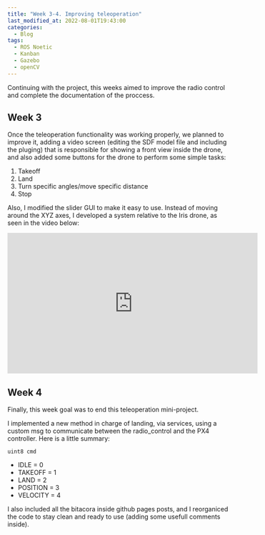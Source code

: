 ```yaml
---
title: "Week 3-4. Improving teleoperation"
last_modified_at: 2022-08-01T19:43:00
categories:
  - Blog
tags:
  - ROS Noetic
  - Kanban
  - Gazebo
  - openCV
---
```


Continuing with the project, this weeks aimed to improve the radio control and complete the documentation of the proccess.

## Week 3

Once the teleoperation functionality was working properly, we planned to improve it, adding a video screen (editing the SDF model file and including the pluging) that is responsible for showing a front view inside the drone, and also added some buttons for the drone to perform some simple tasks:

1. Takeoff
2. Land
3. Turn specific angles/move specific distance
4. Stop

Also, I modified the slider GUI to make it easy to use. Instead of moving around the XYZ axes, I developed a system relative to the Iris drone, as seen in the video below:

<iframe width="560" height="315" src="https://www.youtube.com/embed/_XKJYMi-2PE" title="YouTube video player" frameborder="0" allow="accelerometer; autoplay; clipboard-write; encrypted-media; gyroscope; picture-in-picture" allowfullscreen></iframe>

## Week 4

Finally, this week goal was to end this teleoperation mini-project.

I implemented a new method in charge of landing, via services, using a custom msg to communicate between the radio_control and the PX4 controller. Here is a little summary:

`uint8 cmd`

- IDLE = 0
- TAKEOFF = 1
- LAND = 2
- POSITION = 3
- VELOCITY = 4

I also included all the bitacora inside github pages posts, and I reorganiced the code to stay clean and ready to use (adding some usefull comments inside).
